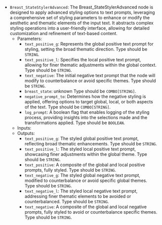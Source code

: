 - `Breast_StateStylerAdvanced`: The Breast_StateStylerAdvanced node is designed to apply advanced styling options to text prompts, leveraging a comprehensive set of styling parameters to enhance or modify the aesthetic and thematic elements of the input text. It abstracts complex styling operations into a user-friendly interface, allowing for detailed customization and refinement of text-based content.
    - Parameters:
        - `text_positive_g`: Represents the global positive text prompt for styling, setting the broad thematic direction. Type should be `STRING`.
        - `text_positive_l`: Specifies the local positive text prompt, allowing for finer thematic adjustments within the global context. Type should be `STRING`.
        - `text_negative`: The initial negative text prompt that the node will modify to counterbalance or avoid specific themes. Type should be `STRING`.
        - `breast_state`: unknown Type should be `COMBO[STRING]`.
        - `negative_prompt_to`: Determines how the negative styling is applied, offering options to target global, local, or both aspects of the text. Type should be `COMBO[STRING]`.
        - `log_prompt`: A boolean flag that enables logging of the styling process, providing insights into the selections made and the transformations applied. Type should be `BOOLEAN`.
    - Inputs:
    - Outputs:
        - `text_positive_g`: The styled global positive text prompt, reflecting broad thematic enhancements. Type should be `STRING`.
        - `text_positive_l`: The styled local positive text prompt, showcasing finer adjustments within the global theme. Type should be `STRING`.
        - `text_positive`: A composite of the global and local positive prompts, fully styled. Type should be `STRING`.
        - `text_negative_g`: The styled global negative text prompt, modified to counterbalance or avoid specific global themes. Type should be `STRING`.
        - `text_negative_l`: The styled local negative text prompt, addressing finer thematic elements to be avoided or counterbalanced. Type should be `STRING`.
        - `text_negative`: A composite of the global and local negative prompts, fully styled to avoid or counterbalance specific themes. Type should be `STRING`.
